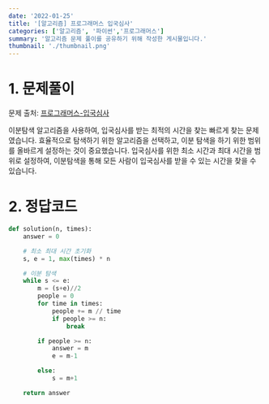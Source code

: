 ```yaml
---
date: '2022-01-25'
title: '[알고리즘] 프로그래머스 입국심사' 
categories: ['알고리즘', '파이썬','프로그래머스']
summary: '알고리즘 문제 풀이를 공유하기 위해 작성한 게시물입니다.'
thumbnail: './thumbnail.png'
---
```



# 1. 문제풀이

문제 출처: [프로그래머스-입국심사](https://programmers.co.kr/learn/courses/30/lessons/43238)

이분탐색 알고리즘을 사용하여, 입국심사를 받는 최적의 시간을 찾는 빠르게 찾는 문제였습니다. 효율적으로 탐색하기 위한 알고리즘을 선택하고, 이분 탐색을 하기 위한 범위를 올바르게 설정하는 것이 중요했습니다. 입국심사를 위한 최소 시간과 최대 시간을 범위로 설정하여, 이분탐색을 통해 모든 사람이 입국심사를 받을 수 있는 시간을 찾을 수 있습니다.

# 2. 정답코드

```python
def solution(n, times):
    answer = 0

    # 최소 최대 시간 초기화
    s, e = 1, max(times) * n

    # 이분 탐색
    while s <= e:
        m = (s+e)//2
        people = 0
        for time in times:
            people += m // time
            if people >= n:
                break

        if people >= n:
            answer = m
            e = m-1

        else:
            s = m+1

    return answer
```
